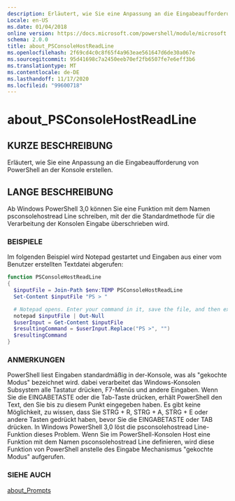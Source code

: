 ```yaml
---
description: Erläutert, wie Sie eine Anpassung an die Eingabeaufforderung von PowerShell an der Konsole erstellen.
Locale: en-US
ms.date: 01/04/2018
online version: https://docs.microsoft.com/powershell/module/microsoft.powershell.core/about/about_psconsolehostreadline?view=powershell-7.2&WT.mc_id=ps-gethelp
schema: 2.0.0
title: about_PSConsoleHostReadLine
ms.openlocfilehash: 2f69cd4c0c8f65f4a963eae561647d6de30a067e
ms.sourcegitcommit: 95d41698c7a2450eeb70ef2fb6507fe7e6eff3b6
ms.translationtype: MT
ms.contentlocale: de-DE
ms.lasthandoff: 11/17/2020
ms.locfileid: "99600718"
---
```

# <a name="about_psconsolehostreadline"></a>about_PSConsoleHostReadLine

## <a name="short-description"></a>KURZE BESCHREIBUNG
Erläutert, wie Sie eine Anpassung an die Eingabeaufforderung von PowerShell an der Konsole erstellen.

## <a name="long-description"></a>LANGE BESCHREIBUNG

Ab Windows PowerShell 3,0 können Sie eine Funktion mit dem Namen psconsolehostread Line schreiben, mit der die Standardmethode für die Verarbeitung der Konsolen Eingabe überschrieben wird.

### <a name="examples"></a>BEISPIELE

Im folgenden Beispiel wird Notepad gestartet und Eingaben aus einer vom Benutzer erstellten Textdatei abgerufen:

```powershell
function PSConsoleHostReadLine
{
  $inputFile = Join-Path $env:TEMP PSConsoleHostReadLine
  Set-Content $inputFile "PS > "

  # Notepad opens. Enter your command in it, save the file, and then exit.
  notepad $inputFile | Out-Null
  $userInput = Get-Content $inputFile
  $resultingCommand = $userInput.Replace("PS >", "")
  $resultingCommand
}
```

### <a name="remarks"></a>ANMERKUNGEN

PowerShell liest Eingaben standardmäßig in der-Konsole, was als "gekochte Modus" bezeichnet wird. dabei verarbeitet das Windows-Konsolen Subsystem alle Tastatur drücken, F7-Menüs und andere Eingaben. Wenn Sie die EINGABETASTE oder die Tab-Taste drücken, erhält PowerShell den Text, den Sie bis zu diesem Punkt eingegeben haben. Es gibt keine Möglichkeit, zu wissen, dass Sie STRG + R, STRG + A, STRG + E oder andere Tasten gedrückt haben, bevor Sie die EINGABETASTE oder TAB drücken. In Windows PowerShell 3,0 löst die psconsolehostread Line-Funktion dieses Problem. Wenn Sie im PowerShell-Konsolen Host eine Funktion mit dem Namen psconsolehostread Line definieren, wird diese Funktion von PowerShell anstelle des Eingabe Mechanismus "gekochte Modus" aufgerufen.

### <a name="see-also"></a>SIEHE AUCH

[about_Prompts](about_Prompts.md)

